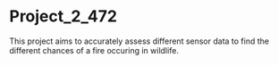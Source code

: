 # Project_2_472

This project aims to accurately assess different sensor data to find the different chances of a fire occuring in wildlife.

